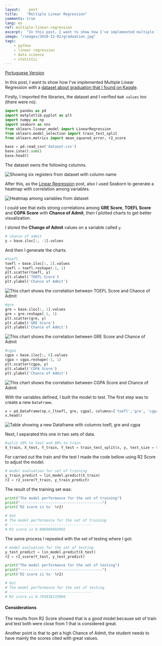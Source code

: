 ```yaml
---
layout:    post
title:    "Multiple Linear Regression"
comments: true
lang: en
ref: multiple-linear-regression
excerpt:  "In this post, I want to show how I've implemented multiple linear regression with a dataset about graduation that I found on Kaggle."
image: "/images/2019-12-02/graduation.jpg"
tags:
    - python
    - linear regression
    - data science
    - statistic
---
```


[Portuguese Version]({{site.url}}/2019/12/02/regressao-linear-multipla)

In this post, I want to show how I've implemented Multiple Linear Regression with a [dataset about graduation that I found on Kaggle](https://www.kaggle.com/mohansacharya/graduate-admissions).

Firstly, I imported the libraries, the dataset and I verified ```NaN values``` too (there were no).

```python
import pandas as pd
import matplotlib.pyplot as plt 
import numpy as np
import seaborn as sns
from sklearn.linear_model import LinearRegression
from sklearn.model_selection import train_test_split
from sklearn.metrics import mean_squared_error, r2_score

base = pd.read_csv('dataset.csv')
base.isna().sum()
base.head()
```

The dataset owns the following columns.

![Showing six registers from dataset with column name]({{site.url}}/images/2019-12-02/graduation_columns.png)

After this, as the [Linear Regression]({{site.url}}/2019/10/14/simple-linear-regression) post, also I used Seaborn to generate a heatmap with correlation among variables.

![Heatmap among variables from dataset]({{site.url}}/images/2019-12-02/graduation_heatmap.png)

I could see that exits strong correlations among **GRE Score**, **TOEFL Score** and **CGPA Score** with **Chance of Admit**, then I plotted charts to get better visualization.

I stored the **Change of Admit** values on a variable called ```y```.

```python
# chance of admit
y = base.iloc[:, -1].values
```

And then I generate the charts.

```python
#toefl
toefl = base.iloc[:, 2].values
toefl = toefl.reshape(-1, 1)
plt.scatter(toefl, y)
plt.xlabel('TOEFL Score')
plt.ylabel('Chance of Admit')
```

![This chart shows the correlation between TOEFL Score and Chance of Admit]({{site.url}}/images/2019-12-02/graduation_chart_toefl.png)

```python
#gre
gre = base.iloc[:, 1].values
gre = gre.reshape(-1, 1)
plt.scatter(gre, y)
plt.xlabel('GRE Score')
plt.ylabel('Chance of Admit')
```

![This chart shows the correlation between GRE Score and Chance of Admit]({{site.url}}/images/2019-12-02/graduation_chart_gre.png)

```python
#cgpa
cgpa = base.iloc[:, 6].values
cgpa = cgpa.reshape(-1, 1)
plt.scatter(cgpa, y)
plt.xlabel('CGPA Score')
plt.ylabel('Chance of Admit')
```

![This chart shows the correlation between CGPA Score and Chance of Admit]({{site.url}}/images/2019-12-02/graduation_chart_cgpa.png)


With the variables defined, I built the model to test. The first step was to create a new ```DataFrame```.

```python
x = pd.DataFrame(np.c_[toefl, gre, cgpa], columns=['toefl','gre', 'cgpa'])
x.head()
```

![Table showing a new Dataframe with columns toefl, gre and cgpa]({{site.url}}/images/2019-12-02/graduation_new_dataframe.png)

Next, I separated this one in two sets of data.

```python
#split 20% to test and 80% to train
X_train, X_test, Y_train, Y_test = train_test_split(x, y, test_size = 0.2, random_state=42)
```

For carried out the train and the test I made the code bellow using R2 Score to adjust the model.

```python
# model evaluation for set of training
y_train_predict = lin_model.predict(X_train)
r2 = r2_score(Y_train, y_train_predict)
```

The result of the training set was:

```python
print("The model performance for the set of training")
print("--------------------------------------")
print('R2 score is %s' %r2)

# Out
# The model performance for the set of training
# --------------------------------------
# R2 score is 0.806069903902
```

The same process I repeated with the set of testing where I got:

```python
# model evaluation for the set of testing
y_test_predict = lin_model.predict(X_test)
r2 = r2_score(Y_test, y_test_predict)

print("The model performance for the set of testing")
print("--------------------------------------")
print('R2 score is %s' %r2)

# Out
# The model performance for the set of testing
# --------------------------------------
# R2 score is 0.793836133004
```

#### Considerations

The results from R2 Score showed that is a good model because set of train and test both were close from 1 that is considered great.  

Another point is that to get a high Chance of Admit, the student needs to have mainly the scores cited with great values.

